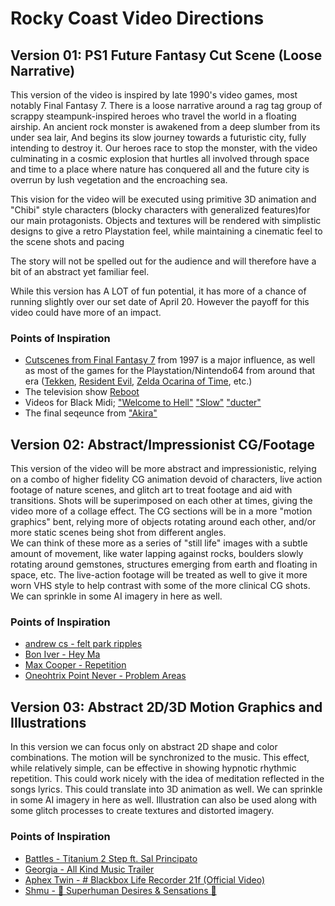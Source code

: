 # Rocky Coast Video Directions
## Version 01: PS1 Future Fantasy Cut Scene (Loose Narrative)
This version of the video is inspired by late 1990's video games, most notably 
Final Fantasy 7.  There is a loose narrative around a rag tag group of scrappy 
steampunk-inspired heroes who travel the world in a floating airship.
An ancient rock monster is awakened from a deep slumber from its under sea lair,
And begins its slow journey towards a futuristic city, fully intending to destroy it.
Our heroes race to stop the monster, with the video culminating in a cosmic explosion that hurtles all involved through space and time to a place where nature has
conquered all and the future city is overrun by lush vegetation and the encroaching sea.

This vision for the video will be executed using primitive 3D animation 
and "Chibi" style characters (blocky characters with generalized features)for our main protagonists.  Objects and textures will 
be rendered with simplistic designs to give a retro Playstation feel, while maintaining a cinematic feel to the scene shots and pacing

The story will not be spelled out for the audience and will therefore have a bit of an abstract yet familiar feel.  

While this version has A LOT of fun potential, it has more of a chance of running slightly over our set date of April 20.  However the payoff for this video could have
more of an impact.
### Points of Inspiration
 - [Cutscenes from Final Fantasy 7](https://www.youtube.com/watch?v=oJ5RjMKsWXw) from 1997 is a major influence, as well as most of the games for the Playstation/Nintendo64 from around that era ([Tekken](https://www.youtube.com/watch?v=zKrK7DZarPA), [Resident Evil](https://www.youtube.com/watch?v=5HmYz5VGLyg&t=14s), [Zelda Ocarina of Time](https://www.youtube.com/watch?v=FX8YkcOeOfQ), etc.)
 - The television show [Reboot](https://www.youtube.com/watch?v=ouhny6OAWNo&list=PLyVcP_7NqrrvziNbvFzn_LRUaa3JEX4TP)
 - Videos for Black Midi; ["Welcome to Hell"](https://www.youtube.com/watch?v=Efmq_uXt1Rk) ["Slow"](https://www.youtube.com/watch?v=4tJ4ISRpl-Q) ["ducter"](https://www.youtube.com/watch?v=86NGJmUfRlM)
 - The final seqeunce from ["Akira"](https://www.youtube.com/watch?v=ZzpJIIoiLZw)


## Version 02: Abstract/Impressionist CG/Footage
This version of the video will be more abstract and impressionistic, 
relying on a combo of higher fidelity CG animation devoid of characters, 
live action footage of nature scenes, and glitch art to treat footage and aid 
with transitions.  Shots will be superimposed on each other at times, giving the 
video more of a collage effect.
The CG sections will be in a more "motion graphics" bent, relying more of objects 
rotating around each other, and/or more static scenes being shot from 
different angles.  
We can think of these more as a series of "still life" images with a subtle amount 
of movement, like water lapping against rocks,
boulders slowly rotating around gemstones, 
structures emerging from earth and floating in space, etc.
The live-action footage will be treated as well to give it more worn VHS style to help 
contrast with some of the more clinical CG shots.
We can sprinkle in some AI imagery in here as well.

### Points of Inspiration
- [andrew cs - felt park ripples](https://www.youtube.com/watch?v=O7553rQZtzs&t=9s)
- [Bon Iver - Hey Ma](https://www.youtube.com/watch?v=HDAKS18Gv1U)
- [Max Cooper - Repetition](https://www.youtube.com/watch?v=nO9aot9RgQc&list=PLnSJ5Asp3wcm7lgdIJ-e_Tbh0Vfs9kIjN)
- [Oneohtrix Point Never - Problem Areas](https://www.youtube.com/watch?v=uvDzaQOSZ3E)


## Version 03: Abstract 2D/3D Motion Graphics and Illustrations
In this version we can focus only on abstract 2D shape and color combinations.
The motion will be synchronized to the music.
This effect, while relatively simple, can be effective in showing hypnotic rhythmic repetition.
This could work nicely with the idea of meditation reflected in the songs lyrics.
This could translate into 3D animation as well.
We can sprinkle in some AI imagery in here as well.
Illustration can also be used along with some glitch processes to create textures
and distorted imagery.

### Points of Inspiration
- [Battles - Titanium 2 Step ft. Sal Principato](https://www.youtube.com/watch?v=TDh0uAI_uRM)
- [Georgia - All Kind Music Trailer](https://www.youtube.com/watch?v=sp9Ly3rOUGE)
- [Aphex Twin - # Blackbox Life Recorder 21f (Official Video)](https://www.youtube.com/watch?v=e_Ue_P7vcRE)
- [Shmu - 🦄 Superhuman Desires & Sensations 🦄](https://www.youtube.com/watch?v=pGs7QNlgdKI)
